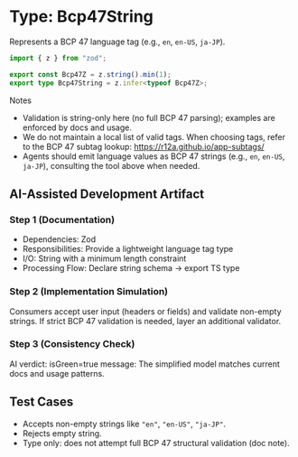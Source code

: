 # Type: Bcp47String

Represents a BCP 47 language tag (e.g., `en`, `en-US`, `ja-JP`).

```ts
import { z } from "zod";

export const Bcp47Z = z.string().min(1);
export type Bcp47String = z.infer<typeof Bcp47Z>;
```


Notes
- Validation is string-only here (no full BCP 47 parsing); examples are enforced by docs and usage.
- We do not maintain a local list of valid tags. When choosing tags, refer to the BCP 47 subtag lookup: https://r12a.github.io/app-subtags/
- Agents should emit language values as BCP 47 strings (e.g., `en`, `en-US`, `ja-JP`), consulting the tool above when needed.

## AI-Assisted Development Artifact

### Step 1 (Documentation)
- Dependencies: Zod
- Responsibilities: Provide a lightweight language tag type
- I/O: String with a minimum length constraint
- Processing Flow: Declare string schema → export TS type

### Step 2 (Implementation Simulation)
Consumers accept user input (headers or fields) and validate non-empty strings. If strict BCP 47 validation is needed, layer an additional validator.

### Step 3 (Consistency Check)
AI verdict: isGreen=true
message: The simplified model matches current docs and usage patterns.

## Test Cases

- Accepts non-empty strings like `"en"`, `"en-US"`, `"ja-JP"`.
- Rejects empty string.
- Type only: does not attempt full BCP 47 structural validation (doc note).

